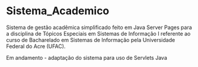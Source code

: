 # Sistema_Academico
Sistema de gestão acadêmica simplificado feito em Java Server Pages para a disciplina de Tópicos Especiais em Sistemas de Informação I referente ao curso de Bacharelado em Sistemas de Informação pela Universidade Federal do Acre (UFAC).

Em andamento - adaptação do sistema para uso de Servlets Java
